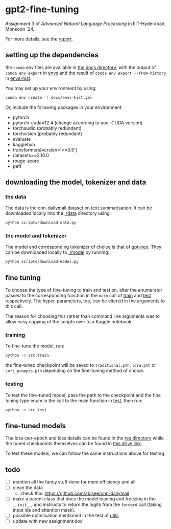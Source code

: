 # gpt2-fine-tuning
*Assignment 3* of *Advanced Natural Language Processing* in IIIT-Hyderabad, Monsoon '24. 

For more details, see the [report](./docs/Report.pdf). 

## setting up the dependencies
the `conda` env files are available in [the docs directory](./docs/), with the output of `conda env export` in [envs](./docs/envs.yml) and the result of `conda env export --from-history` in [envs-hist](./docs/envs-hist.yml). 

You may set up your environment by using:
```sh
conda env create -f docs/envs-hist.yml
```

Or, include the following packages in your environment:
- pytorch
- pytorch-cuda=12.4 (change according to your CUDA version)
- torchaudio (probably redundant)
- torchvision (probably redundant)
- evaluate
- kagglehub
- transformers[version='>=3.5']
- datasets==2.10.0
- rouge-score
- peft

## downloading the model, tokenizer and data

### the data
The data is the [cnn-dailymail dataset on text summarisation](https://www.kaggle.com/datasets/gowrishankarp/newspaper-text-summarization-cnn-dailymail). It can be downloaded locally into the [./data](./data/) directory using:

```sh
python scripts/download-data.py
```

### the model and tokenizer 
The model and corresponding tokenizer of choice is that of [gpt-neo](https://huggingface.co/EleutherAI/gpt-neo-125m). They can be downloaded locally to [./model](./model/) by running:

```sh
python scripts/download-model.py
```

## fine tuning
To choose the type of fine-tuning to train and test on, alter the enumerator passed to the corresponding function in the `main` call of [train](./src/train.py) and [test](./src/test.py) respectively. The hyper-parameters, too, can be altered in the arguments to this call. 

The reason for choosing this rather than command line arguments was to allow easy copying of the scripts over to a Kaggle notebook. 

### training
To fine-tune the model, run:
```sh
python -m src.train
```
the fine-tuned checkpoint will be saved to `traditional.pth`, `lora.pth` or `soft_prompts.pth` depending on the fine-tuning method of choice. 

### testing
To test the fine-tuned model, pass the path to the checkpoint and the fine tuning type enum in the call to the main function in [test](./src/test.py), then run:
```sh
python -m src.test
```

## fine-tuned models
The loss-per-epoch and loss details can be found in the [res directory](./res/) while the tuned checkpoints themselves can be found in [this drive link](https://drive.google.com/drive/folders/1V3wf21I0HAq0Zu1b4B04rqkJKDBWX0y7?usp=sharing). 

To test these models, we can follow the same instructions above for testing. 

## todo
- [ ] mention all the fancy stuff done for mem efficiency and all 
- [ ] clean the data
  - check this: https://github.com/abisee/cnn-dailymail
- [ ] make a parent class that does the model loading and freezing in the `__init__`, and instructs to return the logits from the `forward` call (taking input ids and attention mask).
- [ ] possible optimisation mentioned in the test of [utils](./src/utils.py)
- [ ] update with new assignment doc 
